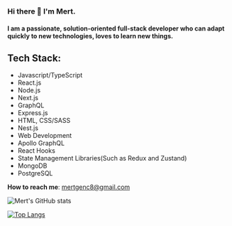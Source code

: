 
### Hi there 👋 I'm Mert.

#### I am a passionate, solution-oriented full-stack developer who can adapt quickly to new technologies, loves to learn new things.

## Tech Stack: 
 - Javascript/TypeScript
 - React.js
 - Node.js
 -  Next.js
 -  GraphQL
 -  Express.js
 -  HTML, CSS/SASS
 -  Nest.js
 -  Web Development
 - Apollo GraphQL
 -  React Hooks
 -  State Management Libraries(Such as Redux and Zustand)
 - MongoDB
 - PostgreSQL

**How to reach me**: mertgenc8@gmail.com

![Mert's GitHub stats](https://github-readme-stats.vercel.app/api?username=vnylbscr&hide=contribs,prs)

[![Top Langs](https://github-readme-stats.vercel.app/api/top-langs/?username=vnylbscr&layout=compact)](https://github.com/anuraghazra/github-readme-stats)



